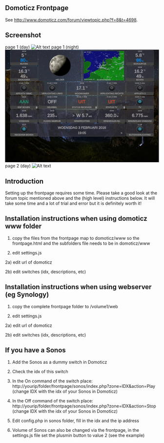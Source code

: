 ## Domoticz Frontpage

See http://www.domoticz.com/forum/viewtopic.php?f=8&t=4698.

## Screenshot
page 1 (day)
![Alt text](/screenshot/frontpage_new.png "Frontpage night (page 1)")
page 1 (night)
![Alt text](/screenshot/frontpage-night.jpg "Frontpage night (page 1)")
page 2 (day)
![Alt text](/screenshot/frontpage-day.jpg "Frontpage day (page 2)")

## Introduction

Setting up the frontpage requires some time. Please take a good look at the forum topic mentioned above and the (high level) instructions below.
It will take some time and a lot of trial and error but it is definitely worth it!

## Installation instructions when using domoticz www folder
1) copy the files from the frontpage map to domoticz/www so the frontpage.html and the subfolders file needs to be in domoticz/www

2) edit settings.js
   
2a) edit url of domoticz
   
2b) edit switches (idx, descriptions, etc)

## Installation instructions when using webserver (eg Synology)
1) copy the complete frontpage folder to /volume1/web

2) edit settings.js

2a) edit url of domoticz
   
2b) edit switches (idx, descriptions, etc)

## If you have a Sonos
1) Add the Sonos as a dummy switch in Domoticz

2) Check the idx of this switch

3) In the On command of the switch place: http://yourip/folder/frontpage/sonos/index.php?zone=IDX&action=Play (change IDX with the idx of your Sonos in Domoticz)

4) In the Off command of the switch place: http://yourip/folder/frontpage/sonos/index.php?zone=IDX&action=Stop (change IDX with the idx of your Sonos in Domoticz)

5) Edit config.php in sonos folder, fill in the idx and the ip address

6) Volume of Sonos can also be changed via the frontpage, in the settings.js file set the plusmin button to value 2 (see the example)
